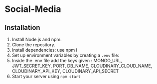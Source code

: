 ﻿# Social-Media

## Installation

1. Install Node.js and npm.
2. Clone the repository.
3. Install dependencies: use npm i 
4. Set up environment variables by creating a `.env` file:
5. Inside the .env file add the keys given : MONGO_URL, JWT_SECRET_KEY, PORT, DB_NAME, CLOUDINARY_CLOUD_NAME, CLOUDINARY_API_KEY, CLOUDINARY_API_SECRET
6. Start your server using `npm start`

